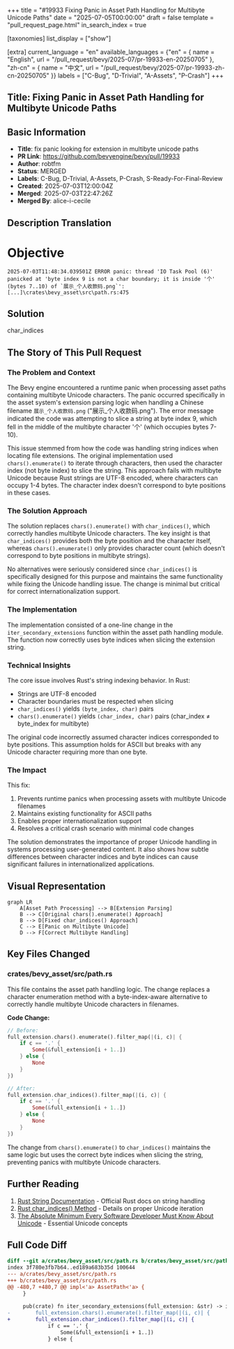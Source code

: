 +++
title = "#19933 Fixing Panic in Asset Path Handling for Multibyte Unicode Paths"
date = "2025-07-05T00:00:00"
draft = false
template = "pull_request_page.html"
in_search_index = true

[taxonomies]
list_display = ["show"]

[extra]
current_language = "en"
available_languages = {"en" = { name = "English", url = "/pull_request/bevy/2025-07/pr-19933-en-20250705" }, "zh-cn" = { name = "中文", url = "/pull_request/bevy/2025-07/pr-19933-zh-cn-20250705" }}
labels = ["C-Bug", "D-Trivial", "A-Assets", "P-Crash"]
+++

## Title: Fixing Panic in Asset Path Handling for Multibyte Unicode Paths

## Basic Information
- **Title**: fix panic looking for extension in multibyte unicode paths
- **PR Link**: https://github.com/bevyengine/bevy/pull/19933
- **Author**: robtfm
- **Status**: MERGED
- **Labels**: C-Bug, D-Trivial, A-Assets, P-Crash, S-Ready-For-Final-Review
- **Created**: 2025-07-03T12:00:04Z
- **Merged**: 2025-07-03T22:47:26Z
- **Merged By**: alice-i-cecile

## Description Translation
# Objective

```
2025-07-03T11:48:34.039501Z ERROR panic: thread 'IO Task Pool (6)' panicked at 'byte index 9 is not a char boundary; it is inside '个' (bytes 7..10) of `展示_个人收款码.png`': [...]\crates\bevy_asset\src\path.rs:475
```

## Solution

char_indices

## The Story of This Pull Request

### The Problem and Context
The Bevy engine encountered a runtime panic when processing asset paths containing multibyte Unicode characters. The panic occurred specifically in the asset system's extension parsing logic when handling a Chinese filename `展示_个人收款码.png` ("展示_个人收款码.png"). The error message indicated the code was attempting to slice a string at byte index 9, which fell in the middle of the multibyte character '个' (which occupies bytes 7-10).

This issue stemmed from how the code was handling string indices when locating file extensions. The original implementation used `chars().enumerate()` to iterate through characters, then used the character index (not byte index) to slice the string. This approach fails with multibyte Unicode because Rust strings are UTF-8 encoded, where characters can occupy 1-4 bytes. The character index doesn't correspond to byte positions in these cases.

### The Solution Approach
The solution replaces `chars().enumerate()` with `char_indices()`, which correctly handles multibyte Unicode characters. The key insight is that `char_indices()` provides both the byte position and the character itself, whereas `chars().enumerate()` only provides character count (which doesn't correspond to byte positions in multibyte strings).

No alternatives were seriously considered since `char_indices()` is specifically designed for this purpose and maintains the same functionality while fixing the Unicode handling issue. The change is minimal but critical for correct internationalization support.

### The Implementation
The implementation consisted of a one-line change in the `iter_secondary_extensions` function within the asset path handling module. The function now correctly uses byte indices when slicing the extension string.

### Technical Insights
The core issue involves Rust's string indexing behavior. In Rust:
- Strings are UTF-8 encoded
- Character boundaries must be respected when slicing
- `char_indices()` yields `(byte_index, char)` pairs
- `chars().enumerate()` yields `(char_index, char)` pairs (char_index ≠ byte_index for multibyte)

The original code incorrectly assumed character indices corresponded to byte positions. This assumption holds for ASCII but breaks with any Unicode character requiring more than one byte.

### The Impact
This fix:
1. Prevents runtime panics when processing assets with multibyte Unicode filenames
2. Maintains existing functionality for ASCII paths
3. Enables proper internationalization support
4. Resolves a critical crash scenario with minimal code changes

The solution demonstrates the importance of proper Unicode handling in systems processing user-generated content. It also shows how subtle differences between character indices and byte indices can cause significant failures in internationalized applications.

## Visual Representation

```mermaid
graph LR
    A[Asset Path Processing] --> B[Extension Parsing]
    B --> C[Original chars().enumerate() Approach]
    B --> D[Fixed char_indices() Approach]
    C --> E[Panic on Multibyte Unicode]
    D --> F[Correct Multibyte Handling]
```

## Key Files Changed

### crates/bevy_asset/src/path.rs
This file contains the asset path handling logic. The change replaces a character enumeration method with a byte-index-aware alternative to correctly handle multibyte Unicode characters in filenames.

**Code Change:**
```rust
// Before:
full_extension.chars().enumerate().filter_map(|(i, c)| {
    if c == '.' {
        Some(&full_extension[i + 1..])
    } else {
        None
    }
})

// After:
full_extension.char_indices().filter_map(|(i, c)| {
    if c == '.' {
        Some(&full_extension[i + 1..])
    } else {
        None
    }
})
```

The change from `chars().enumerate()` to `char_indices()` maintains the same logic but uses the correct byte indices when slicing the string, preventing panics with multibyte Unicode characters.

## Further Reading
1. [Rust String Documentation](https://doc.rust-lang.org/std/string/struct.String.html) - Official Rust docs on string handling
2. [Rust char_indices() Method](https://doc.rust-lang.org/std/primitive.str.html#method.char_indices) - Details on proper Unicode iteration
3. [The Absolute Minimum Every Software Developer Must Know About Unicode](https://www.joelonsoftware.com/2003/10/08/the-absolute-minimum-every-software-developer-absolutely-positively-must-know-about-unicode-and-character-sets-no-excuses/) - Essential Unicode concepts

## Full Code Diff
```diff
diff --git a/crates/bevy_asset/src/path.rs b/crates/bevy_asset/src/path.rs
index 3f780e3fb7b64..ed189a683b35d 100644
--- a/crates/bevy_asset/src/path.rs
+++ b/crates/bevy_asset/src/path.rs
@@ -480,7 +480,7 @@ impl<'a> AssetPath<'a> {
     }
 
     pub(crate) fn iter_secondary_extensions(full_extension: &str) -> impl Iterator<Item = &str> {
-        full_extension.chars().enumerate().filter_map(|(i, c)| {
+        full_extension.char_indices().filter_map(|(i, c)| {
             if c == '.' {
                 Some(&full_extension[i + 1..])
             } else {
```